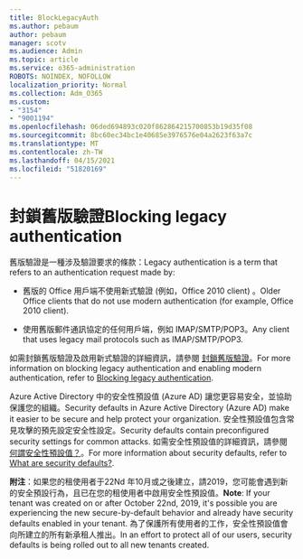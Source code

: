 ```yaml
---
title: BlockLegacyAuth
ms.author: pebaum
author: pebaum
manager: scotv
ms.audience: Admin
ms.topic: article
ms.service: o365-administration
ROBOTS: NOINDEX, NOFOLLOW
localization_priority: Normal
ms.collection: Adm_O365
ms.custom:
- "3154"
- "9001194"
ms.openlocfilehash: 06ded694893c020f862864215700853b19d35f08
ms.sourcegitcommit: 8bc60ec34bc1e40685e3976576e04a2623f63a7c
ms.translationtype: MT
ms.contentlocale: zh-TW
ms.lasthandoff: 04/15/2021
ms.locfileid: "51820169"
---
```

# <a name="blocking-legacy-authentication"></a><span data-ttu-id="a74af-102">封鎖舊版驗證</span><span class="sxs-lookup"><span data-stu-id="a74af-102">Blocking legacy authentication</span></span>

<span data-ttu-id="a74af-103">舊版驗證是一種涉及驗證要求的條款：</span><span class="sxs-lookup"><span data-stu-id="a74af-103">Legacy authentication is a term that refers to an authentication request made by:</span></span>

- <span data-ttu-id="a74af-104">舊版的 Office 用戶端不使用新式驗證 (例如，Office 2010 client) 。</span><span class="sxs-lookup"><span data-stu-id="a74af-104">Older Office clients that do not use modern authentication (for example, Office 2010 client).</span></span>

- <span data-ttu-id="a74af-105">使用舊版郵件通訊協定的任何用戶端，例如 IMAP/SMTP/POP3。</span><span class="sxs-lookup"><span data-stu-id="a74af-105">Any client that uses legacy mail protocols such as IMAP/SMTP/POP3.</span></span>

<span data-ttu-id="a74af-106">如需封鎖舊版驗證及啟用新式驗證的詳細資訊，請參閱 [封鎖舊版驗證](https://docs.microsoft.com/azure/active-directory/conditional-access/concept-conditional-access-block-legacy-authentication)。</span><span class="sxs-lookup"><span data-stu-id="a74af-106">For more information on blocking legacy authentication and enabling modern authentication, refer to [Blocking legacy authentication](https://docs.microsoft.com/azure/active-directory/conditional-access/concept-conditional-access-block-legacy-authentication).</span></span>

<span data-ttu-id="a74af-107">Azure Active Directory 中的安全性預設值 (Azure AD) 讓您更容易安全，並協助保護您的組織。</span><span class="sxs-lookup"><span data-stu-id="a74af-107">Security defaults in Azure Active Directory (Azure AD) make it easier to be secure and help protect your organization.</span></span> <span data-ttu-id="a74af-108">安全性預設值包含常見攻擊的預先設定安全性設定。</span><span class="sxs-lookup"><span data-stu-id="a74af-108">Security defaults contain preconfigured security settings for common attacks.</span></span>
<span data-ttu-id="a74af-109">如需安全性預設值的詳細資訊，請參閱 [何謂安全性預設值？](https://docs.microsoft.com/azure/active-directory/fundamentals/concept-fundamentals-security-defaults)。</span><span class="sxs-lookup"><span data-stu-id="a74af-109">For more information about security defaults, refer to [What are security defaults?](https://docs.microsoft.com/azure/active-directory/fundamentals/concept-fundamentals-security-defaults).</span></span> 

<span data-ttu-id="a74af-110">**附注**：如果您的租使用者于22Nd 年10月或之後建立，請2019，您可能會遇到新的安全預設行為，且已在您的租使用者中啟用安全性預設值。</span><span class="sxs-lookup"><span data-stu-id="a74af-110">**Note**:  If your tenant was created on or after October 22nd, 2019, it's possible you are experiencing the new secure-by-default behavior and already have security defaults enabled in your tenant.</span></span>  <span data-ttu-id="a74af-111">為了保護所有使用者的工作，安全性預設值會向所建立的所有新承租人推出。</span><span class="sxs-lookup"><span data-stu-id="a74af-111">In an effort to protect all of our users, security defaults is being rolled out to all new tenants created.</span></span>
